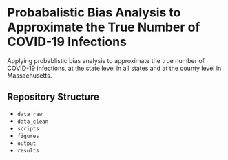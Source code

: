 # Probabalistic Bias Analysis to Approximate the True Number of COVID-19 Infections

Applying probablistic bias analysis to approximate the true number of COVID-19 infections, at the state level in all states and at the county level in Massachusetts.

## Repository Structure

- `data_raw`
- `data_clean`
- `scripts`
- `figures`
- `output`
- `results`
